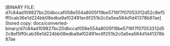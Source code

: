 [BINARY FILE: d7c84ad109827bc20dbccaf058e554a8005f19be5716f7f07053312d52c8ef5ff0cab36e1d224bb08edba9af02491ec6f251b2c0a5ea584d1d41378b87ae]
Stored copy: docs/converted-binary/d7c84ad109827bc20dbccaf058e554a8005f19be5716f7f07053312d52c8ef5ff0cab36e1d224bb08edba9af02491ec6f251b2c0a5ea584d1d41378b87ae
